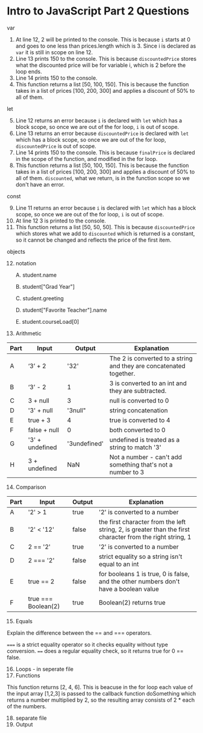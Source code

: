 # Intro to JavaScript Part 2 Questions

var

1. At line 12, 2 will be printed to the console. This is because ``i`` starts at 0 and goes to one less than prices.length which is 3. Since i is declared as ``var`` it is still in scope on line 12.
2. Line 13 prints 150 to the console. This is because ``discountedPrice`` stores what the discounted price will be for variable i, which is 2 before the loop ends.
3. Line 14 prints 150 to the console.
4. This function returns a list [50, 100, 150]. This is because the function takes in a list of prices [100, 200, 300] and applies a discount of 50% to all of them.

let

5. Line 12 returns an error because ``i`` is declared with ``let`` which has a block scope, so once we are out of the for loop, ``i`` is out of scope.
6. Line 13 returns an error because ``discountedPrice`` is declared with ``let`` which has a block scope, so once we are out of the for loop, ``discountedPrice`` is out of scope.
7. Line 14 prints 150 to the console. This is because ``finalPrice`` is declared in the scope of the function, and modified in the for loop.
8. This function returns a list [50, 100, 150]. This is because the function takes in a list of prices [100, 200, 300] and applies a discount of 50% to all of them. ``discounted``, what we return, is in the function scope so we don't have an error.

const

9.  Line 11 returns an error because ``i`` is declared with ``let`` which has a block scope, so once we are out of the for loop, ``i`` is out of scope.
10. At line 12 3 is printed to the console.
11. This function returns a list [50, 50, 50]. This is because ``discountedPrice`` which stores what we add to ``discounted`` which is returned is a constant, so it cannot be changed and reflects the price of the first item.

objects

12. notation

    A. student.name

    B. student["Grad Year"]

    C. student.greeting

    D. student["Favorite Teacher"].name

    E. student.courseLoad[0]

<!-- In terminal type node to test out -->

13. Arithmetic

Part| Input        | Output | Explanation
----|------------- |--------|------------
A   | ‘3’ + 2      | '32'   | The 2 is converted to a string and they are concatenated together.                
B   | ‘3’ - 2      | 1      | 3 is converted to an int and they are subtracted.
C   | 3 + null      | 3     | null is converted to 0
D   | '3' + null    | '3null" | string concatenation
E   | true + 3      | 4     | true is converted to 4
F   | false + null  | 0     | both converted to 0
G   | '3' + undefined | '3undefined' | undefined is treated as a string to match '3'
H   | 3 + undefined | NaN | Not a number - can't add something that's not a number to 3

14. Comparison

Part| Input        | Output | Explanation
----|------------- |--------|------------
A   | '2' > 1      | true   | '2' is converted to a number
B   | '2' < '12'    | false | the first character from the left string, 2, is greater than the first character from the right string, 1
C   | 2 == '2'      | true | '2' is converted to a number
D   | 2 === '2'     | false | strict equality so a string isn't equal to an int
E   | true == 2     | false | for booleans 1 is true, 0 is false, and the other numbers don't have a boolean value
F   | true === Boolean(2) | true | Boolean(2) returns true

15.  Equals

Explain the difference between the == and === operators.

`===` is a strict equality operator so it checks equality without type conversion. `==` does a regular equality check, so it returns true for 0 == false.

16.   Loops - in seperate file
17.   Functions

This function returns [2, 4, 6]. This is beacuse in the for loop each value of the input array [1,2,3] is passed to the callback function doSomething which returns a number multiplied by 2, so the resulting array consists of 2 * each of the numbers.  


18.   separate file
19.   Output